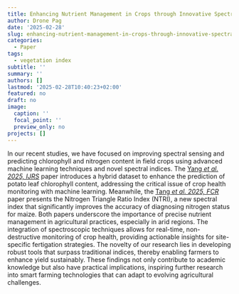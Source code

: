 ```yaml
---
title: Enhancing Nutrient Management in Crops through Innovative Spectral Indices
author: Drone Pag
date: '2025-02-28'
slug: enhancing-nutrient-management-in-crops-through-innovative-spectral-indices
categories:
  - Paper
tags:
  - vegetation index
subtitle: ''
summary: ''
authors: []
lastmod: '2025-02-28T10:40:23+02:00'
featured: no
draft: no
image:
  caption: ''
  focal_point: ''
  preview_only: no
projects: []
---
```


In our recent studies, we have focused on improving spectral sensing and predicting chlorophyll and nitrogen content in field crops using advanced machine learning techniques and novel spectral indices. 
The [Yang *et al. 2025, IJRS*](/publication/yang-improving-2025) paper introduces a hybrid dataset to enhance the prediction of potato leaf chlorophyll content, addressing the critical issue of crop health monitoring with machine learning. Meanwhile, the [Tang *et al. 2025, FCR*](/publication/tang-ntri-2025) paper presents the Nitrogen Triangle Ratio Index (NTRI), a new spectral index that significantly improves the accuracy of diagnosing nitrogen status for maize. 
Both papers underscore the importance of precise nutrient management in agricultural practices, especially in arid regions. The integration of spectroscopic techniques allows for real-time, non-destructive monitoring of crop health, providing actionable insights for site-specific fertigation strategies. The novelty of our research lies in developing robust tools that surpass traditional indices, thereby enabling farmers to enhance yield sustainably. 
These findings not only contribute to academic knowledge but also have practical implications, inspiring further research into smart farming technologies that can adapt to evolving agricultural challenges.